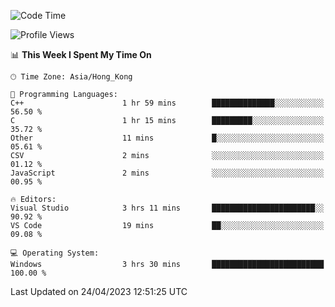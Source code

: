 <!--START_SECTION:waka-->
![Code Time](http://img.shields.io/badge/Code%20Time-54%20hrs%208%20mins-blue)

![Profile Views](http://img.shields.io/badge/Profile%20Views-0-blue)

📊 **This Week I Spent My Time On** 

```text
🕑︎ Time Zone: Asia/Hong_Kong

💬 Programming Languages: 
C++                      1 hr 59 mins        ██████████████░░░░░░░░░░░   56.50 % 
C                        1 hr 15 mins        █████████░░░░░░░░░░░░░░░░   35.72 % 
Other                    11 mins             █░░░░░░░░░░░░░░░░░░░░░░░░   05.61 % 
CSV                      2 mins              ░░░░░░░░░░░░░░░░░░░░░░░░░   01.12 % 
JavaScript               2 mins              ░░░░░░░░░░░░░░░░░░░░░░░░░   00.95 % 

🔥 Editors: 
Visual Studio            3 hrs 11 mins       ███████████████████████░░   90.92 % 
VS Code                  19 mins             ██░░░░░░░░░░░░░░░░░░░░░░░   09.08 % 

💻 Operating System: 
Windows                  3 hrs 30 mins       █████████████████████████   100.00 % 
```


 Last Updated on 24/04/2023 12:51:25 UTC
<!--END_SECTION:waka-->
